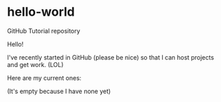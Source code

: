 # hello-world
GitHub Tutorial repository

Hello!

I've recently started in GitHub (please be nice) so that I can host projects and get work. (LOL)

Here are my current ones: 

(It's empty because I have none yet)

